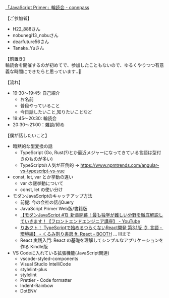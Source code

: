[「JavaScript Primer」輪読会 - connpass](https://connpass.com/event/200661/)

【ご参加者】
- H22_888さん
- nobunegi13_nobuさん
- dearfuture56さん
- Tanaka_Yuさん

【前置き】  
輪読会を開催するのが初めてで、参加したこともないので、ゆるくやりつつ有意義な時間にできたらと思っています..🙇‍

【流れ】
- 19:30〜19:45: 自己紹介
  - お名前
  - 普段やっていること
  - 今日話したいこと,知りたいことなど
- 19:45〜20:30: 輪読会
- 20:30〜21:00：雑談/締め

【僕が話したいこと】
- 暗黙的な型変換の話  
  - TypeScript (Go, Rust(?)とか最近メジャーになってきている言語は型付きのものが多い)
  - TypeScriptの人気が圧倒的 → https://www.npmtrends.com/angular-vs-typescript-vs-vue 
- const, let, var とか挙動の違い
  - var の謎挙動について
  - const, let の使い分け
- モダンJavaScriptのキャッチアップ方法
  - 前提: 今の会社の話/jQuery
  - JavaScript Primer Web版/書籍版
  - [【モダンJavaScript #1】新章開幕！最も独学が難しい分野を徹底解説していきます！【フロントエンドエンジニア講座】 - YouTube](https://www.youtube.com/watch?v=De9PH3EAz7c&list=PLwM1-TnN_NN4SV6DEs4OtfA51Up6XzTfB)
  - [りあクト！ TypeScriptで始めるつらくないReact開発 第3.1版【Ⅰ. 言語・環境編】 - くるみ割り書房 ft. React - BOOTH](https://booth.pm/ja/items/2368045) ... Ⅲまで
  - React 実践入門: React の基礎を理解してシンプルなアプリケーションを作る Kindle版
- VS Codeに入れている拡張機能(JavaScript関連)
  - vscode-styled-components
  - Visual Studio IntelliCode
  - stylelint-plus
  - stylelint
  - Prettier - Code formatter
  - Indent-Rainbow
  - DotENV
